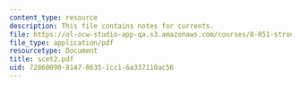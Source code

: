 ```yaml
---
content_type: resource
description: This file contains notes for currents.
file: https://ol-ocw-studio-app-qa.s3.amazonaws.com/courses/8-851-strong-interactions-effective-field-theories-of-qcd-spring-2006/72860090814786351cc16a337110ac56_scet2.pdf
file_type: application/pdf
resourcetype: Document
title: scet2.pdf
uid: 72860090-8147-8635-1cc1-6a337110ac56
---
```

